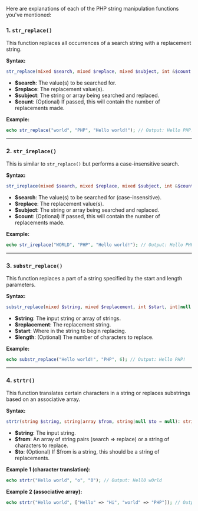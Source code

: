 Here are explanations of each of the PHP string manipulation functions you've mentioned:

### 1. `str_replace()`
This function replaces all occurrences of a search string with a replacement string.

**Syntax:**
```php
str_replace(mixed $search, mixed $replace, mixed $subject, int &$count = null): string|array
```

- **$search**: The value(s) to be searched for.
- **$replace**: The replacement value(s).
- **$subject**: The string or array being searched and replaced.
- **$count**: (Optional) If passed, this will contain the number of replacements made.

**Example:**
```php
echo str_replace("world", "PHP", "Hello world!"); // Output: Hello PHP!
```

---

### 2. `str_ireplace()`
This is similar to `str_replace()` but performs a case-insensitive search.

**Syntax:**
```php
str_ireplace(mixed $search, mixed $replace, mixed $subject, int &$count = null): string|array
```

- **$search**: The value(s) to be searched for (case-insensitive).
- **$replace**: The replacement value(s).
- **$subject**: The string or array being searched and replaced.
- **$count**: (Optional) If passed, this will contain the number of replacements made.

**Example:**
```php
echo str_ireplace("WORLD", "PHP", "Hello world!"); // Output: Hello PHP!
```

---

### 3. `substr_replace()`
This function replaces a part of a string specified by the start and length parameters.

**Syntax:**
```php
substr_replace(mixed $string, mixed $replacement, int $start, int|null $length = null): string|array
```

- **$string**: The input string or array of strings.
- **$replacement**: The replacement string.
- **$start**: Where in the string to begin replacing.
- **$length**: (Optional) The number of characters to replace.

**Example:**
```php
echo substr_replace("Hello world!", "PHP", 6); // Output: Hello PHP!
```

---

### 4. `strtr()`
This function translates certain characters in a string or replaces substrings based on an associative array.

**Syntax:**
```php
strtr(string $string, string|array $from, string|null $to = null): string
```

- **$string**: The input string.
- **$from**: An array of string pairs (search => replace) or a string of characters to replace.
- **$to**: (Optional) If $from is a string, this should be a string of replacements.

**Example 1 (character translation):**
```php
echo strtr("Hello world", "o", "0"); // Output: Hell0 w0rld
```

**Example 2 (associative array):**
```php
echo strtr("Hello world", ["Hello" => "Hi", "world" => "PHP"]); // Output: Hi PHP
```
